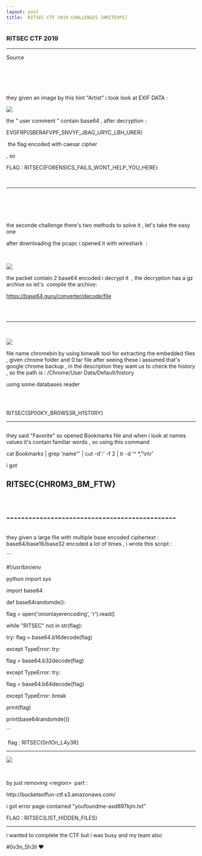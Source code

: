 ```yaml
---
layout: post
title:  RITSEC CTF 2019 CHALLENGES [WRITEUPS]
---
```

<h3><strong>RITSEC CTF 2019 </strong></h3>

<hr>
Source


<p>&nbsp;</p>
<p>&nbsp;</p>
<p><img src="https://github.com/0xy4hy4/0xy4hy4.github.io/blob/master/_posts/RITSEC_img/Screenshot%20from%202019-11-18%2023-26-48.png?raw=true" alt=""  /></p>
<p>they given an image by this hint "Artist" i took look at EXIF DATA :</p>
<p><img src="https://github.com/0xy4hy4/0xy4hy4.github.io/blob/master/_posts/RITSEC_img/Screenshot%20from%202019-11-18%2023-37-34.png?raw=true"  /></p>
<p>the " user comment " contain base64 , after decryption :</p>
<p>EVGFRP{SBERAFVPF_SNVYF_JBAG_URYC_LBH_URER}</p>
<p>&nbsp;the flag encoded with caesar cipher&nbsp;</p>
<p>, so&nbsp;</p>
<p>FLAG :&nbsp;RITSEC{FORENSICS_FAILS_WONT_HELP_YOU_HERE}</p>
<p>&nbsp;</p>
<hr />
<p>&nbsp;</p>
<p><img src="https://github.com/0xy4hy4/0xy4hy4.github.io/blob/master/_posts/RITSEC_img/Screenshot%20from%202019-11-18%2023-59-23.png?raw=true" alt="" /></p>
<p>&nbsp;</p>
<p>the seconde challenge there's two methods to solve it , let's take the easy one</p>
<p>after downloading the pcapc i opened it with wireshark&nbsp; :</p>
<p>&nbsp;</p>
<p><img src="https://github.com/0xy4hy4/0xy4hy4.github.io/blob/master/_posts/RITSEC_img/Screenshot%20from%202019-11-18%2018-32-10.png?raw=true" /></p>
<p>the packet contain 2 base64 encoded i decrypt it&nbsp; , the decryption has a gz archive so let's&nbsp; compile the archive:</p>
<p><a href="https://base64.guru/converter/decode/file">https://base64.guru/converter/decode/file</a></p>
<p>&nbsp;</p>
<p><img src="https://github.com/0xy4hy4/0xy4hy4.github.io/blob/master/_posts/RITSEC_img/Screenshot%20from%202019-11-18%2018-45-09.png?raw=true" alt="" /></p>
<hr />
<p>&nbsp;</p>
<p><img src="https://github.com/0xy4hy4/0xy4hy4.github.io/blob/master/_posts/RITSEC_img/Screenshot%20from%202019-11-18%2018-54-10.png?raw=true"  /></p>
<p>file name chromebin by using binwalk tool for extracting the embedded files , given chrome folder and 0.tar file after seeing these i assumed that's google chrome backup , in the description they want us to check the history , so the path is : /Chrome/User Data/Default/history</p>
<p>using some databases reader&nbsp;</p>
<p><img src="https://github.com/0xy4hy4/0xy4hy4.github.io/blob/master/_posts/RITSEC_img/Screenshot%20from%202019-11-18%2019-07-53.png?raw=true" alt="" /></p>
<p>&nbsp;</p>
<p>RITSEC{SP00KY_BR0WS3R_H1ST0RY}</p>
<hr />
<p><img src="https://github.com/0xy4hy4/0xy4hy4.github.io/blob/master/_posts/RITSEC_img/Screenshot%20from%202019-11-18%2019-09-42.png?raw=true" alt="" /></p>
<p>they said "Favorite" so opened Bookmarks file and when i look at names values it's contain familiar words , so using this command&nbsp;</p>
<p>cat Bookmarks | grep 'name"' | cut -d':' -f 2 | tr -d '^ *,"\n\r'</p>
<p>i got</p>
<h2>RITSEC{CHR0M3_BM_FTW}</h2>
<p>&nbsp;</p>
<h2>----------------------------------------------</h2>
<p><img src="https://github.com/0xy4hy4/0xy4hy4.github.io/blob/master/_posts/RITSEC_img/Screenshot%20from%202019-11-18%2021-02-21.png?raw=true" alt=""  /></p>
<p>they given a large file with multiple base encoded ciphertext : base64/base16/base32 encoded a lot of times , i wrote this script :</p>
<p>```</p>
<p>#!/usr/bin/env</p>
<p>python import sys</p>
<p>import base64</p>
<p>def base64randomde():</p>
<p>flag = open('onionlayerencoding', 'r').read()</p>
<p>while "RITSEC" not in str(flag):</p>
<p>try: flag = base64.b16decode(flag)</p>
<p>except TypeError: try:</p>
<p>flag = base64.b32decode(flag)</p>
<p>except TypeError: try:</p>
<p>flag = base64.b64decode(flag)</p>
<p>except TypeError: break</p>
<p>print(flag)</p>
<p>print(base64randomde())&nbsp;</p>
<p>```</p>
<p>&nbsp;flag : RITSEC{0n1On_L4y3R}</p>
<hr />
<p><img src="https://github.com/0xy4hy4/0xy4hy4.github.io/blob/master/_posts/RITSEC_img/Screenshot%20from%202019-11-19%2000-18-34.png?raw=true"  /></p>
<p>&nbsp;</p>
<p>by&nbsp;just removing &lt;region&gt;&nbsp; part :</p>
<p>http://bucketsoffun-ctf.s3.amazonaws.com/</p>
<p>i got error page contained "youfoundme-asd897kjm.txt"</p>
<p>FLAG : RITSEC{LIST_HIDDEN_FILES}</p>
<hr />
<p>i wanted to complete the CTF but i was busy and my team also</p>
<p>#0v3n_Sh3ll ❤</p>
